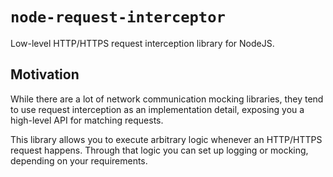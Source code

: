 # `node-request-interceptor`

Low-level HTTP/HTTPS request interception library for NodeJS.

## Motivation

While there are a lot of network communication mocking libraries, they tend to use request interception as an implementation detail, exposing you a high-level API for matching requests.

This library allows you to execute arbitrary logic whenever an HTTP/HTTPS request happens. Through that logic you can set up logging or mocking, depending on your requirements.
